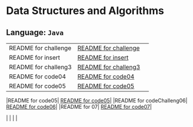 # Data Structures and Algorithms

## Language: `Java`

|    |    |    |
|----|----|----|
|README for challenge| [README for challenge](challenge/README.md)|
|README for insert| [README for insert](insert/README.md)|
|README for challeng3| [README for challeng3](challeng3/README.md)|
|README for code04| [README for code04](challeng3/code04.md)|
|README for code05| [README for code05](code05Readme/README.md)|

|README for code05| [README for code05](challeng05/code05.md)|
|README for codeChalleng06| [README for code06](codeChalleng06/README.md)|
|README for 07| [README for code07](challeng05/code07.md)|


|    |    |    |
